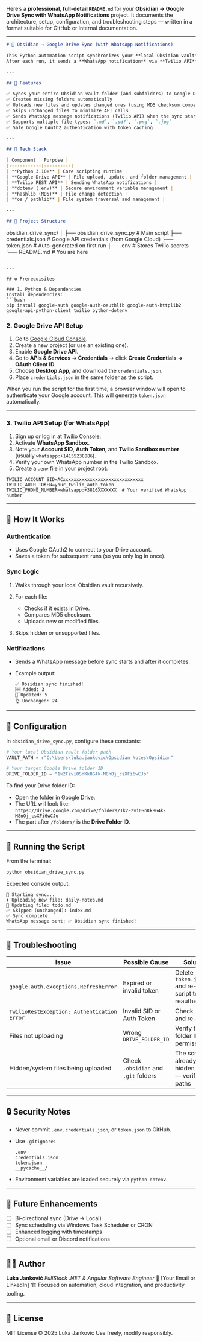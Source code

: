 Here’s a **professional, full-detail `README.md`** for your **Obsidian → Google Drive Sync with WhatsApp Notifications** project.
It documents the architecture, setup, configuration, and troubleshooting steps — written in a format suitable for GitHub or internal documentation.

---

```markdown
# 🧠 Obsidian → Google Drive Sync (with WhatsApp Notifications)

This Python automation script synchronizes your **local Obsidian vault** to **Google Drive**, preserving folder structure and updating only changed files.  
After each run, it sends a **WhatsApp notification** via **Twilio API** with sync results (added, updated, unchanged files).

---

## 🚀 Features

✅ Syncs your entire Obsidian vault folder (and subfolders) to Google Drive  
✅ Creates missing folders automatically  
✅ Uploads new files and updates changed ones (using MD5 checksum comparison)  
✅ Skips unchanged files to minimize API calls  
✅ Sends WhatsApp message notifications (Twilio API) when the sync starts and finishes  
✅ Supports multiple file types: `.md`, `.pdf`, `.png`, `.jpg`  
✅ Safe Google OAuth2 authentication with token caching  

---

## 🧩 Tech Stack

| Component | Purpose |
|------------|----------|
| **Python 3.10+** | Core scripting runtime |
| **Google Drive API** | File upload, update, and folder management |
| **Twilio REST API** | Sending WhatsApp notifications |
| **dotenv (.env)** | Secure environment variable management |
| **hashlib (MD5)** | File change detection |
| **os / pathlib** | File system traversal and management |

---

## 📁 Project Structure

```

obsidian_drive_sync/
│
├── obsidian_drive_sync.py      # Main script
├── credentials.json            # Google API credentials (from Google Cloud)
├── token.json                  # Auto-generated on first run
├── .env                        # Stores Twilio secrets
└── README.md                   # You are here

````

---

## ⚙️ Prerequisites

### 1. Python & Dependencies
Install dependencies:
```bash
pip install google-auth google-auth-oauthlib google-auth-httplib2 google-api-python-client twilio python-dotenv
````

### 2. Google Drive API Setup

1. Go to [Google Cloud Console](https://console.cloud.google.com/).
2. Create a new project (or use an existing one).
3. Enable **Google Drive API**.
4. Go to **APIs & Services → Credentials** → click **Create Credentials → OAuth Client ID**.
5. Choose **Desktop App**, and download the `credentials.json`.
6. Place `credentials.json` in the same folder as the script.

When you run the script for the first time, a browser window will open to authenticate your Google account.
This will generate `token.json` automatically.

---

### 3. Twilio API Setup (for WhatsApp)

1. Sign up or log in at [Twilio Console](https://www.twilio.com/console).
2. Activate **WhatsApp Sandbox**.
3. Note your **Account SID**, **Auth Token**, and **Twilio Sandbox number** (usually `whatsapp:+14155238886`).
4. Verify your own WhatsApp number in the Twilio Sandbox.
5. Create a `.env` file in your project root:

```env
TWILIO_ACCOUNT_SID=ACxxxxxxxxxxxxxxxxxxxxxxxxxxxxxx
TWILIO_AUTH_TOKEN=your_twilio_auth_token
TWILIO_PHONE_NUMBER=whatsapp:+3816XXXXXXX  # Your verified WhatsApp number
```

---

## 🧠 How It Works

### Authentication

* Uses Google OAuth2 to connect to your Drive account.
* Saves a token for subsequent runs (so you only log in once).

### Sync Logic

1. Walks through your local Obsidian vault recursively.
2. For each file:

   * Checks if it exists in Drive.
   * Compares MD5 checksum.
   * Uploads new or modified files.
3. Skips hidden or unsupported files.

### Notifications

* Sends a WhatsApp message before sync starts and after it completes.
* Example output:

  ```
  ✅ Obsidian sync finished!
  🆕 Added: 3
  🔁 Updated: 5
  👌 Unchanged: 24
  ```

---

## 🧩 Configuration

In `obsidian_drive_sync.py`, configure these constants:

```python
# Your local Obsidian vault folder path
VAULT_PATH = r"C:\Users\luka.jankovic\Opsidian Notes\Opsidian"

# Your target Google Drive folder ID
DRIVE_FOLDER_ID = "1k2Fzvi0SnKk8G4k-M8nOj_csXFi6wCJo"
```

To find your Drive folder ID:

* Open the folder in Google Drive.
* The URL will look like:
  `https://drive.google.com/drive/folders/1k2Fzvi0SnKk8G4k-M8nOj_csXFi6wCJo`
* The part after `/folders/` is the **Drive Folder ID**.

---

## 🧪 Running the Script

From the terminal:

```bash
python obsidian_drive_sync.py
```

Expected console output:

```
🔄 Starting sync...
⬆️ Uploading new file: daily-notes.md
🔁 Updating file: todo.md
✅ Skipped (unchanged): index.md
✅ Sync complete.
WhatsApp message sent: ✅ Obsidian sync finished!
```

---

## 🧰 Troubleshooting

| Issue                                       | Possible Cause                       | Solution                                                    |
| ------------------------------------------- | ------------------------------------ | ----------------------------------------------------------- |
| `google.auth.exceptions.RefreshError`       | Expired or invalid token             | Delete `token.json` and re-run script to reauthenticate     |
| `TwilioRestException: Authentication Error` | Invalid SID or Auth Token            | Check `.env` and re-run                                     |
| Files not uploading                         | Wrong `DRIVE_FOLDER_ID`              | Verify the folder ID and permissions                        |
| Hidden/system files being uploaded          | Check `.obsidian` and `.git` folders | The script already skips hidden folders — verify your paths |

---

## 🔒 Security Notes

* Never commit `.env`, `credentials.json`, or `token.json` to GitHub.
* Use `.gitignore`:

  ```
  .env
  credentials.json
  token.json
  __pycache__/
  ```
* Environment variables are loaded securely via `python-dotenv`.

---

## 🧱 Future Enhancements

* [ ] Bi-directional sync (Drive → Local)
* [ ] Sync scheduling via Windows Task Scheduler or CRON
* [ ] Enhanced logging with timestamps
* [ ] Optional email or Discord notifications

---

## 🧑‍💻 Author

**Luka Janković**
*FullStack .NET & Angular Software Engineer*
📧 [Your Email or LinkedIn]
🏗 Focused on automation, cloud integration, and productivity tooling.

---

## 🪪 License

MIT License © 2025 Luka Janković
Use freely, modify responsibly.

```

```
